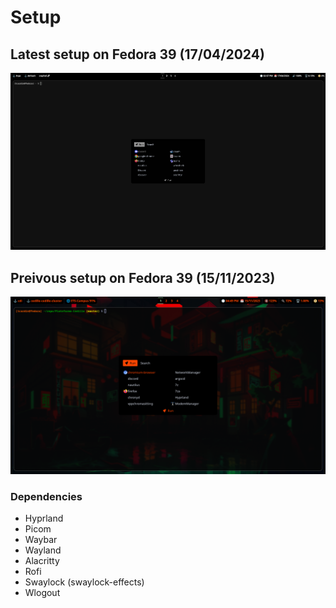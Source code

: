 # Setup

## Latest setup on Fedora 39 (17/04/2024)

![latest](pictures/setup_17_04_2024.png)

## Preivous setup on Fedora 39 (15/11/2023)

![setup](pictures/setup_15_11_2023.png)

### Dependencies

- Hyprland
- Picom
- Waybar
- Wayland
- Alacritty
- Rofi
- Swaylock (swaylock-effects)
- Wlogout